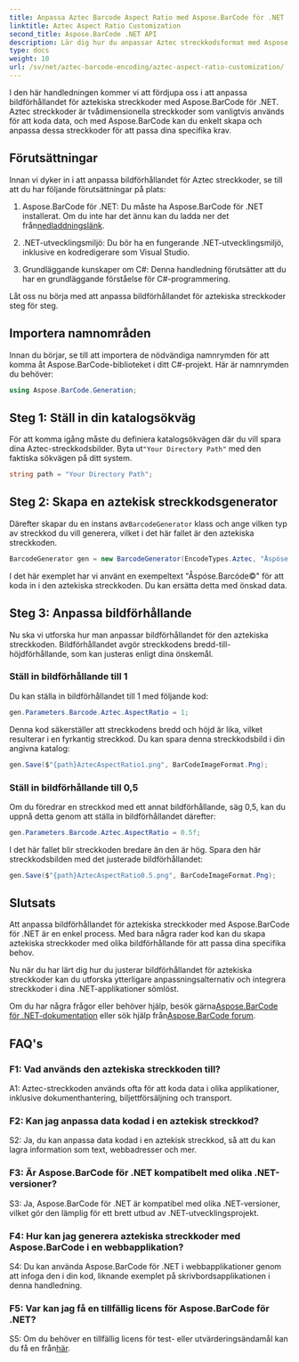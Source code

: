 ```yaml
---
title: Anpassa Aztec Barcode Aspect Ratio med Aspose.BarCode för .NET
linktitle: Aztec Aspect Ratio Customization
second_title: Aspose.BarCode .NET API
description: Lär dig hur du anpassar Aztec streckkodsformat med Aspose.BarCode för .NET. Skapa unika, flexibla streckkoder för dina .NET-applikationer.
type: docs
weight: 10
url: /sv/net/aztec-barcode-encoding/aztec-aspect-ratio-customization/
---
```

I den här handledningen kommer vi att fördjupa oss i att anpassa bildförhållandet för aztekiska streckkoder med Aspose.BarCode för .NET. Aztec streckkoder är tvådimensionella streckkoder som vanligtvis används för att koda data, och med Aspose.BarCode kan du enkelt skapa och anpassa dessa streckkoder för att passa dina specifika krav.

## Förutsättningar

Innan vi dyker in i att anpassa bildförhållandet för Aztec streckkoder, se till att du har följande förutsättningar på plats:

1.  Aspose.BarCode för .NET: Du måste ha Aspose.BarCode för .NET installerat. Om du inte har det ännu kan du ladda ner det från[nedladdningslänk](https://releases.aspose.com/barcode/net/).

2. .NET-utvecklingsmiljö: Du bör ha en fungerande .NET-utvecklingsmiljö, inklusive en kodredigerare som Visual Studio.

3. Grundläggande kunskaper om C#: Denna handledning förutsätter att du har en grundläggande förståelse för C#-programmering.

Låt oss nu börja med att anpassa bildförhållandet för aztekiska streckkoder steg för steg.

## Importera namnområden

Innan du börjar, se till att importera de nödvändiga namnrymden för att komma åt Aspose.BarCode-biblioteket i ditt C#-projekt. Här är namnrymden du behöver:

```csharp
using Aspose.BarCode.Generation;
```

## Steg 1: Ställ in din katalogsökväg

 För att komma igång måste du definiera katalogsökvägen där du vill spara dina Aztec-streckkodsbilder. Byta ut`"Your Directory Path"` med den faktiska sökvägen på ditt system.

```csharp
string path = "Your Directory Path";
```

## Steg 2: Skapa en aztekisk streckkodsgenerator

 Därefter skapar du en instans av`BarcodeGenerator` klass och ange vilken typ av streckkod du vill generera, vilket i det här fallet är den aztekiska streckkoden.

```csharp
BarcodeGenerator gen = new BarcodeGenerator(EncodeTypes.Aztec, "Åspóse.Barcóde©");
```

I det här exemplet har vi använt en exempeltext "Åspóse.Barcóde©" för att koda in i den aztekiska streckkoden. Du kan ersätta detta med önskad data.

## Steg 3: Anpassa bildförhållande

Nu ska vi utforska hur man anpassar bildförhållandet för den aztekiska streckkoden. Bildförhållandet avgör streckkodens bredd-till-höjdförhållande, som kan justeras enligt dina önskemål.

### Ställ in bildförhållande till 1

Du kan ställa in bildförhållandet till 1 med följande kod:

```csharp
gen.Parameters.Barcode.Aztec.AspectRatio = 1;
```

Denna kod säkerställer att streckkodens bredd och höjd är lika, vilket resulterar i en fyrkantig streckkod. Du kan spara denna streckkodsbild i din angivna katalog:

```csharp
gen.Save($"{path}AztecAspectRatio1.png", BarCodeImageFormat.Png);
```

### Ställ in bildförhållande till 0,5

Om du föredrar en streckkod med ett annat bildförhållande, säg 0,5, kan du uppnå detta genom att ställa in bildförhållandet därefter:

```csharp
gen.Parameters.Barcode.Aztec.AspectRatio = 0.5f;
```

I det här fallet blir streckkoden bredare än den är hög. Spara den här streckkodsbilden med det justerade bildförhållandet:

```csharp
gen.Save($"{path}AztecAspectRatio0.5.png", BarCodeImageFormat.Png);
```

## Slutsats

Att anpassa bildförhållandet för aztekiska streckkoder med Aspose.BarCode för .NET är en enkel process. Med bara några rader kod kan du skapa aztekiska streckkoder med olika bildförhållande för att passa dina specifika behov.

Nu när du har lärt dig hur du justerar bildförhållandet för aztekiska streckkoder kan du utforska ytterligare anpassningsalternativ och integrera streckkoder i dina .NET-applikationer sömlöst.

 Om du har några frågor eller behöver hjälp, besök gärna[Aspose.BarCode för .NET-dokumentation](https://reference.aspose.com/barcode/net/) eller sök hjälp från[Aspose.BarCode forum](https://forum.aspose.com/c/barcode/13).

## FAQ's

### F1: Vad används den aztekiska streckkoden till?

A1: Aztec-streckkoden används ofta för att koda data i olika applikationer, inklusive dokumenthantering, biljettförsäljning och transport.

### F2: Kan jag anpassa data kodad i en aztekisk streckkod?

S2: Ja, du kan anpassa data kodad i en aztekisk streckkod, så att du kan lagra information som text, webbadresser och mer.

### F3: Är Aspose.BarCode för .NET kompatibelt med olika .NET-versioner?

S3: Ja, Aspose.BarCode för .NET är kompatibel med olika .NET-versioner, vilket gör den lämplig för ett brett utbud av .NET-utvecklingsprojekt.

### F4: Hur kan jag generera aztekiska streckkoder med Aspose.BarCode i en webbapplikation?

S4: Du kan använda Aspose.BarCode för .NET i webbapplikationer genom att infoga den i din kod, liknande exemplet på skrivbordsapplikationen i denna handledning.

### F5: Var kan jag få en tillfällig licens för Aspose.BarCode för .NET?

 S5: Om du behöver en tillfällig licens för test- eller utvärderingsändamål kan du få en från[här](https://purchase.aspose.com/temporary-license/).